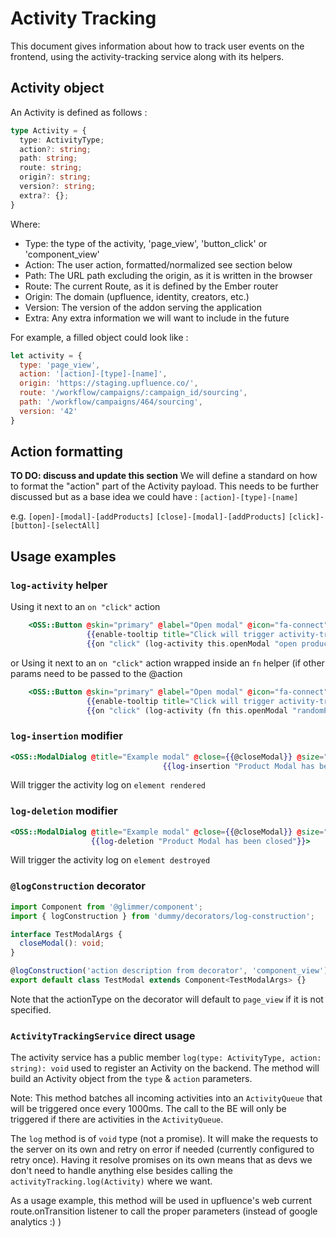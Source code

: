 # Activity Tracking

This document gives information about how to track user events on the frontend, using the activity-tracking service along with its helpers.

## Activity object

An Activity is defined as follows :
```typescript
type Activity = {
  type: ActivityType;
  action?: string;
  path: string;
  route: string;
  origin?: string;
  version?: string;
  extra?: {};
}
```

Where:
- Type: the type of the activity, 'page_view', 'button_click' or 'component_view'
- Action: The user action, formatted/normalized see section below
- Path: The URL path excluding the origin, as it is written in the browser
- Route: The current Route, as it is defined by the Ember router
- Origin: The domain (upfluence, identity, creators, etc.)
- Version: The version of the addon serving the application
- Extra: Any extra information we will want to include in the future

For example, a filled object could look like :
```javascript
let activity = {
  type: 'page_view',
  action: '[action]-[type]-[name]',
  origin: 'https://staging.upfluence.co/',
  route: '/workflow/campaigns/:campaign_id/sourcing',
  path: '/workflow/campaigns/464/sourcing',
  version: '42'
}
```

## Action formatting
__**TO DO: discuss and update this section**__
We will define a standard on how to format the "action" part of the Activity payload.
This needs to be further discussed but as a base idea we could have :
`[action]-[type]-[name]`

e.g.
`[open]-[modal]-[addProducts]`
`[close]-[modal]-[addProducts]`
`[click]-[button]-[selectAll]`

## Usage examples

### `log-activity` helper

Using it next to an `on "click"` action
```handlebars
    <OSS::Button @skin="primary" @label="Open modal" @icon="fa-connect"
                 {{enable-tooltip title="Click will trigger activity-tracker log"}}
                 {{on "click" (log-activity this.openModal "open product modal")}} />
```
or Using it next to an `on "click"` action wrapped inside an `fn` helper (if other params need to be passed to the @action
```handlebars
    <OSS::Button @skin="primary" @label="Open modal" @icon="fa-connect"
                 {{enable-tooltip title="Click will trigger activity-tracker log"}}
                 {{on "click" (log-activity (fn this.openModal "randomParam") "open product modal")}} />
```

### `log-insertion` modifier
```handlebars
<OSS::ModalDialog @title="Example modal" @close={{@closeModal}} @size="md"
                                  {{log-insertion "Product Modal has been opened"}}>
```
Will trigger the activity log on `element rendered`

### `log-deletion` modifier
```handlebars
<OSS::ModalDialog @title="Example modal" @close={{@closeModal}} @size="md"
                  {{log-deletion "Product Modal has been closed"}}>
```
Will trigger the activity log on `element destroyed`

### `@logConstruction` decorator
```typescript
import Component from '@glimmer/component';
import { logConstruction } from 'dummy/decorators/log-construction';

interface TestModalArgs {
  closeModal(): void;
}

@logConstruction('action description from decorator', 'component_view')
export default class TestModal extends Component<TestModalArgs> {}
```
Note that the actionType on the decorator will default to `page_view` if it is not specified.

### `ActivityTrackingService` direct usage
The activity service has a public member `log(type: ActivityType, action: string): void` used to register an Activity on the backend.
The method will build an Activity object from the `type` & `action` parameters.

Note: This method batches all incoming activities into an `ActivityQueue` that will be triggered once every 1000ms. The call to the BE will only be triggered if there are activities in the `ActivityQueue`.

The `log` method is of `void` type (not a promise). It will make the requests to the server on its own and retry on error if needed (currently configured to retry once).
Having it resolve promises on its own means that as devs we don't need to handle anything else besides calling the `activityTracking.log(Activity)` where we want.

As a usage example, this method will be used in upfluence's web current route.onTransition listener to call the proper parameters (instead of google analytics :) )
